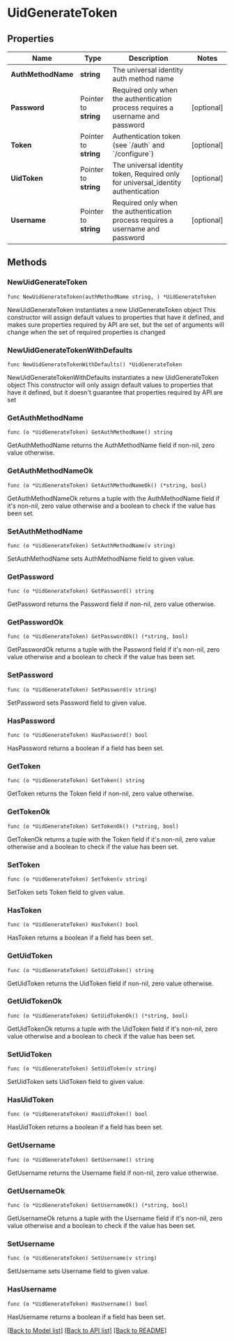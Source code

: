 # UidGenerateToken

## Properties

Name | Type | Description | Notes
------------ | ------------- | ------------- | -------------
**AuthMethodName** | **string** | The universal identity auth method name | 
**Password** | Pointer to **string** | Required only when the authentication process requires a username and password | [optional] 
**Token** | Pointer to **string** | Authentication token (see &#x60;/auth&#x60; and &#x60;/configure&#x60;) | [optional] 
**UidToken** | Pointer to **string** | The universal identity token, Required only for universal_identity authentication | [optional] 
**Username** | Pointer to **string** | Required only when the authentication process requires a username and password | [optional] 

## Methods

### NewUidGenerateToken

`func NewUidGenerateToken(authMethodName string, ) *UidGenerateToken`

NewUidGenerateToken instantiates a new UidGenerateToken object
This constructor will assign default values to properties that have it defined,
and makes sure properties required by API are set, but the set of arguments
will change when the set of required properties is changed

### NewUidGenerateTokenWithDefaults

`func NewUidGenerateTokenWithDefaults() *UidGenerateToken`

NewUidGenerateTokenWithDefaults instantiates a new UidGenerateToken object
This constructor will only assign default values to properties that have it defined,
but it doesn't guarantee that properties required by API are set

### GetAuthMethodName

`func (o *UidGenerateToken) GetAuthMethodName() string`

GetAuthMethodName returns the AuthMethodName field if non-nil, zero value otherwise.

### GetAuthMethodNameOk

`func (o *UidGenerateToken) GetAuthMethodNameOk() (*string, bool)`

GetAuthMethodNameOk returns a tuple with the AuthMethodName field if it's non-nil, zero value otherwise
and a boolean to check if the value has been set.

### SetAuthMethodName

`func (o *UidGenerateToken) SetAuthMethodName(v string)`

SetAuthMethodName sets AuthMethodName field to given value.


### GetPassword

`func (o *UidGenerateToken) GetPassword() string`

GetPassword returns the Password field if non-nil, zero value otherwise.

### GetPasswordOk

`func (o *UidGenerateToken) GetPasswordOk() (*string, bool)`

GetPasswordOk returns a tuple with the Password field if it's non-nil, zero value otherwise
and a boolean to check if the value has been set.

### SetPassword

`func (o *UidGenerateToken) SetPassword(v string)`

SetPassword sets Password field to given value.

### HasPassword

`func (o *UidGenerateToken) HasPassword() bool`

HasPassword returns a boolean if a field has been set.

### GetToken

`func (o *UidGenerateToken) GetToken() string`

GetToken returns the Token field if non-nil, zero value otherwise.

### GetTokenOk

`func (o *UidGenerateToken) GetTokenOk() (*string, bool)`

GetTokenOk returns a tuple with the Token field if it's non-nil, zero value otherwise
and a boolean to check if the value has been set.

### SetToken

`func (o *UidGenerateToken) SetToken(v string)`

SetToken sets Token field to given value.

### HasToken

`func (o *UidGenerateToken) HasToken() bool`

HasToken returns a boolean if a field has been set.

### GetUidToken

`func (o *UidGenerateToken) GetUidToken() string`

GetUidToken returns the UidToken field if non-nil, zero value otherwise.

### GetUidTokenOk

`func (o *UidGenerateToken) GetUidTokenOk() (*string, bool)`

GetUidTokenOk returns a tuple with the UidToken field if it's non-nil, zero value otherwise
and a boolean to check if the value has been set.

### SetUidToken

`func (o *UidGenerateToken) SetUidToken(v string)`

SetUidToken sets UidToken field to given value.

### HasUidToken

`func (o *UidGenerateToken) HasUidToken() bool`

HasUidToken returns a boolean if a field has been set.

### GetUsername

`func (o *UidGenerateToken) GetUsername() string`

GetUsername returns the Username field if non-nil, zero value otherwise.

### GetUsernameOk

`func (o *UidGenerateToken) GetUsernameOk() (*string, bool)`

GetUsernameOk returns a tuple with the Username field if it's non-nil, zero value otherwise
and a boolean to check if the value has been set.

### SetUsername

`func (o *UidGenerateToken) SetUsername(v string)`

SetUsername sets Username field to given value.

### HasUsername

`func (o *UidGenerateToken) HasUsername() bool`

HasUsername returns a boolean if a field has been set.


[[Back to Model list]](../README.md#documentation-for-models) [[Back to API list]](../README.md#documentation-for-api-endpoints) [[Back to README]](../README.md)


